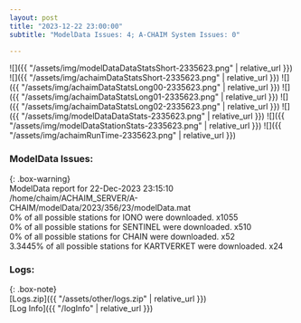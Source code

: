 ```yaml
---
layout: post
title: "2023-12-22 23:00:00"
subtitle: "ModelData Issues: 4; A-CHAIM System Issues: 0"

---
```


![]({{ "/assets/img/modelDataDataStatsShort-2335623.png" | relative_url }})
![]({{ "/assets/img/achaimDataStatsShort-2335623.png" | relative_url }})
![]({{ "/assets/img/achaimDataStatsLong00-2335623.png" | relative_url }})
![]({{ "/assets/img/achaimDataStatsLong01-2335623.png" | relative_url }})
![]({{ "/assets/img/achaimDataStatsLong02-2335623.png" | relative_url }})
![]({{ "/assets/img/modelDataDataStats-2335623.png" | relative_url }})
![]({{ "/assets/img/modelDataStationStats-2335623.png" | relative_url }})
![]({{ "/assets/img/achaimRunTime-2335623.png" | relative_url }})


### ModelData Issues:  
  
{: .box-warning}  
 ModelData report for 22-Dec-2023 23:15:10   
 /home/chaim/ACHAIM_SERVER/A-CHAIM/modelData/2023/356/23/modelData.mat   
 0% of all possible stations for IONO were downloaded. x1055   
 0% of all possible stations for SENTINEL were downloaded. x510   
 0% of all possible stations for CHAIN were downloaded. x52   
 3.3445% of all possible stations for KARTVERKET were downloaded. x24   
  


### Logs:  
  
{: .box-note}  
[Logs.zip]({{ "/assets/other/logs.zip" | relative_url }})  
[Log Info]({{ "/logInfo" | relative_url }})  
